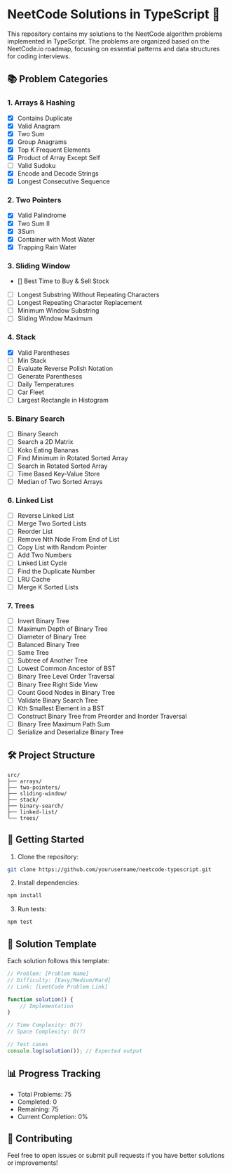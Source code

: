 # NeetCode Solutions in TypeScript 🚀

This repository contains my solutions to the NeetCode algorithm problems implemented in TypeScript. The problems are organized based on the NeetCode.io roadmap, focusing on essential patterns and data structures for coding interviews.

## 📚 Problem Categories

### 1. Arrays & Hashing
- [x] Contains Duplicate
- [x] Valid Anagram
- [x] Two Sum
- [x] Group Anagrams
- [x] Top K Frequent Elements
- [x] Product of Array Except Self
- [ ] Valid Sudoku
- [x] Encode and Decode Strings
- [x] Longest Consecutive Sequence

### 2. Two Pointers
- [x] Valid Palindrome
- [x] Two Sum II
- [x] 3Sum
- [x] Container with Most Water
- [x] Trapping Rain Water

### 3. Sliding Window
- [] Best Time to Buy & Sell Stock
- [ ] Longest Substring Without Repeating Characters
- [ ] Longest Repeating Character Replacement
- [ ] Minimum Window Substring
- [ ] Sliding Window Maximum

### 4. Stack
- [x] Valid Parentheses
- [ ] Min Stack
- [ ] Evaluate Reverse Polish Notation
- [ ] Generate Parentheses
- [ ] Daily Temperatures
- [ ] Car Fleet
- [ ] Largest Rectangle in Histogram

### 5. Binary Search
- [ ] Binary Search
- [ ] Search a 2D Matrix
- [ ] Koko Eating Bananas
- [ ] Find Minimum in Rotated Sorted Array
- [ ] Search in Rotated Sorted Array
- [ ] Time Based Key-Value Store
- [ ] Median of Two Sorted Arrays

### 6. Linked List
- [ ] Reverse Linked List
- [ ] Merge Two Sorted Lists
- [ ] Reorder List
- [ ] Remove Nth Node From End of List
- [ ] Copy List with Random Pointer
- [ ] Add Two Numbers
- [ ] Linked List Cycle
- [ ] Find the Duplicate Number
- [ ] LRU Cache
- [ ] Merge K Sorted Lists

### 7. Trees
- [ ] Invert Binary Tree
- [ ] Maximum Depth of Binary Tree
- [ ] Diameter of Binary Tree
- [ ] Balanced Binary Tree
- [ ] Same Tree
- [ ] Subtree of Another Tree
- [ ] Lowest Common Ancestor of BST
- [ ] Binary Tree Level Order Traversal
- [ ] Binary Tree Right Side View
- [ ] Count Good Nodes in Binary Tree
- [ ] Validate Binary Search Tree
- [ ] Kth Smallest Element in a BST
- [ ] Construct Binary Tree from Preorder and Inorder Traversal
- [ ] Binary Tree Maximum Path Sum
- [ ] Serialize and Deserialize Binary Tree

## 🛠️ Project Structure

```
src/
├── arrays/
├── two-pointers/
├── sliding-window/
├── stack/
├── binary-search/
├── linked-list/
└── trees/
```

## 🚀 Getting Started

1. Clone the repository:
```bash
git clone https://github.com/yourusername/neetcode-typescript.git
```

2. Install dependencies:
```bash
npm install
```

3. Run tests:
```bash
npm test
```

## 📝 Solution Template

Each solution follows this template:

```typescript
// Problem: [Problem Name]
// Difficulty: [Easy/Medium/Hard]
// Link: [LeetCode Problem Link]

function solution() {
    // Implementation
}

// Time Complexity: O(?)
// Space Complexity: O(?)

// Test cases
console.log(solution()); // Expected output
```

## 📊 Progress Tracking

- Total Problems: 75
- Completed: 0
- Remaining: 75
- Current Completion: 0%

## 🤝 Contributing

Feel free to open issues or submit pull requests if you have better solutions or improvements!
